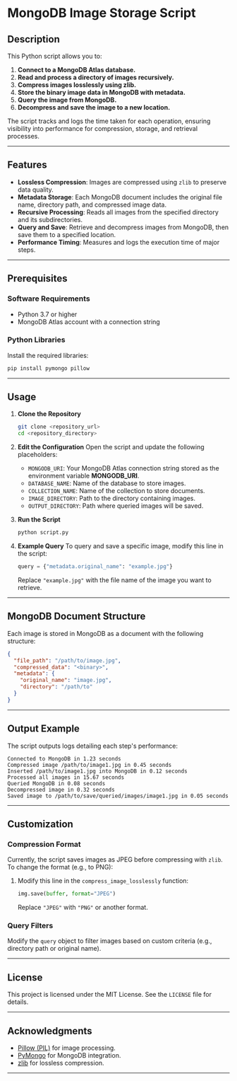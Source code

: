 # MongoDB Image Storage Script

## Description

This Python script allows you to:
1. **Connect to a MongoDB Atlas database.**
2. **Read and process a directory of images recursively.**
3. **Compress images losslessly using zlib.**
4. **Store the binary image data in MongoDB with metadata.**
5. **Query the image from MongoDB.**
6. **Decompress and save the image to a new location.**

The script tracks and logs the time taken for each operation, ensuring visibility into performance for compression, storage, and retrieval processes.

---

## Features

- **Lossless Compression**: Images are compressed using `zlib` to preserve data quality.
- **Metadata Storage**: Each MongoDB document includes the original file name, directory path, and compressed image data.
- **Recursive Processing**: Reads all images from the specified directory and its subdirectories.
- **Query and Save**: Retrieve and decompress images from MongoDB, then save them to a specified location.
- **Performance Timing**: Measures and logs the execution time of major steps.

---

## Prerequisites

### Software Requirements
- Python 3.7 or higher
- MongoDB Atlas account with a connection string

### Python Libraries
Install the required libraries:
```bash
pip install pymongo pillow
```

---

## Usage

1. **Clone the Repository**
   ```bash
   git clone <repository_url>
   cd <repository_directory>
   ```

2. **Edit the Configuration**
   Open the script and update the following placeholders:
   - `MONGODB_URI`: Your MongoDB Atlas connection string stored as the environment variable **MONGODB_URI**.
   - `DATABASE_NAME`: Name of the database to store images.
   - `COLLECTION_NAME`: Name of the collection to store documents.
   - `IMAGE_DIRECTORY`: Path to the directory containing images.
   - `OUTPUT_DIRECTORY`: Path where queried images will be saved.

3. **Run the Script**
   ```bash
   python script.py
   ```

4. **Example Query**
   To query and save a specific image, modify this line in the script:
   ```python
   query = {"metadata.original_name": "example.jpg"}
   ```
   Replace `"example.jpg"` with the file name of the image you want to retrieve.

---

## MongoDB Document Structure

Each image is stored in MongoDB as a document with the following structure:
```json
{
  "file_path": "/path/to/image.jpg",
  "compressed_data": "<binary>",
  "metadata": {
    "original_name": "image.jpg",
    "directory": "/path/to"
  }
}
```

---

## Output Example

The script outputs logs detailing each step's performance:
```
Connected to MongoDB in 1.23 seconds
Compressed image /path/to/image1.jpg in 0.45 seconds
Inserted /path/to/image1.jpg into MongoDB in 0.12 seconds
Processed all images in 15.67 seconds
Queried MongoDB in 0.08 seconds
Decompressed image in 0.32 seconds
Saved image to /path/to/save/queried/images/image1.jpg in 0.05 seconds
```

---

## Customization

### Compression Format
Currently, the script saves images as JPEG before compressing with `zlib`. To change the format (e.g., to PNG):
1. Modify this line in the `compress_image_losslessly` function:
   ```python
   img.save(buffer, format="JPEG")
   ```
   Replace `"JPEG"` with `"PNG"` or another format.

### Query Filters
Modify the `query` object to filter images based on custom criteria (e.g., directory path or original name).

---

## License

This project is licensed under the MIT License. See the `LICENSE` file for details.

---

## Acknowledgments

- [Pillow (PIL)](https://pillow.readthedocs.io/) for image processing.
- [PyMongo](https://pymongo.readthedocs.io/) for MongoDB integration.
- [zlib](https://docs.python.org/3/library/zlib.html) for lossless compression.

---